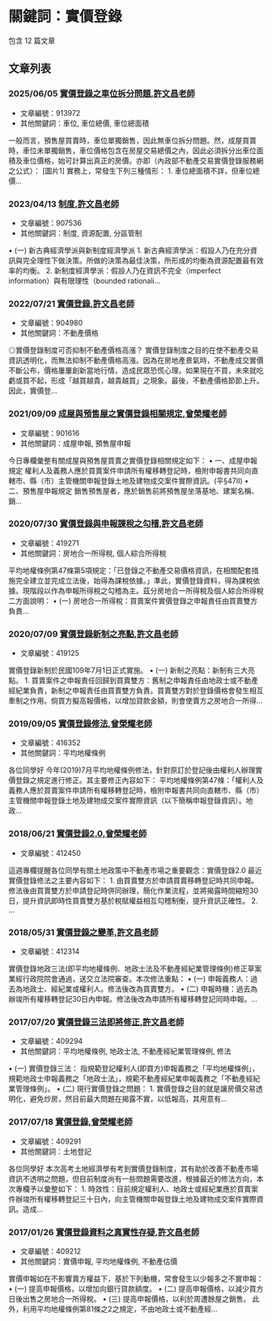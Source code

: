 # 關鍵詞：實價登錄

包含 12 篇文章

## 文章列表

### 2025/06/05 [實價登錄之車位拆分問題,許文昌老師](../../articles/913972_%E5%AF%A6%E5%83%B9%E7%99%BB%E9%8C%84%E4%B9%8B%E8%BB%8A%E4%BD%8D%E6%8B%86%E5%88%86%E5%95%8F%E9%A1%8C%2C%E8%A8%B1%E6%96%87%E6%98%8C%E8%80%81%E5%B8%AB.md)
- 文章編號：913972
- 其他關鍵詞：車位, 車位總價, 車位總面積

一般而言，預售屋買賣時，車位單獨銷售，因此無車位拆分問題。然，成屋買賣時，車位未單獨銷售，車位價格包含在房屋交易總價之內，因此必須拆分出車位面積及車位價格，始可計算出真正的房價。亦即（內政部不動產交易實價登錄服務網之公式）： [圖片1] 實務上，常發生下列三種情形： 1. 車位總面積不詳，但車位總價...

### 2023/04/13 [制度,許文昌老師](../../articles/907536_%E5%88%B6%E5%BA%A6%2C%E8%A8%B1%E6%96%87%E6%98%8C%E8%80%81%E5%B8%AB.md)
- 文章編號：907536
- 其他關鍵詞：制度, 資源配置, 分區管制

• (一) 新古典經濟學派與新制度經濟學派 1. 新古典經濟學派：假設人乃在充分資訊與完全理性下做決策。所做的決策為最佳決策，所形成的均衡為資源配置最有效率的均衡。 2. 新制度經濟學派：假設人乃在資訊不完全（imperfect information）與有限理性（bounded rationali...

### 2022/07/21 [實價登錄,許文昌老師](../../articles/904980_%E5%AF%A6%E5%83%B9%E7%99%BB%E9%8C%84%2C%E8%A8%B1%E6%96%87%E6%98%8C%E8%80%81%E5%B8%AB.md)
- 文章編號：904980
- 其他關鍵詞：不動產價格

◎實價登錄制度可否抑制不動產價格高漲？ 實價登錄制度之目的在使不動產交易資訊透明化，而無法抑制不動產價格高漲。因為在房地產景氣時，不動產成交實價不斷公布，價格屢屢創新當地行情，造成民眾恐慌心理。如果現在不買，未來就吃虧或買不起，形成「越買越貴，越貴越買」之現象。最後，不動產價格節節上升。因此，實價登...

### 2021/09/09 [成屋與預售屋之實價登錄相關規定,曾榮耀老師](../../articles/901616_%E6%88%90%E5%B1%8B%E8%88%87%E9%A0%90%E5%94%AE%E5%B1%8B%E4%B9%8B%E5%AF%A6%E5%83%B9%E7%99%BB%E9%8C%84%E7%9B%B8%E9%97%9C%E8%A6%8F%E5%AE%9A%2C%E6%9B%BE%E6%A6%AE%E8%80%80%E8%80%81%E5%B8%AB.md)
- 文章編號：901616
- 其他關鍵詞：成屋申報, 預售屋申報

今日專欄彙整有關成屋與預售屋買賣之實價登錄相關規定如下： • 一、成屋申報規定 權利人及義務人應於買賣案件申請所有權移轉登記時，檢附申報書共同向直轄市、縣（市）主管機關申報登錄土地及建物成交案件實際資訊。(平§47II) • 二、預售屋申報規定 銷售預售屋者，應於銷售前將預售屋坐落基地、建案名稱、銷...

### 2020/07/30 [實價登錄與申報課稅之勾稽,許文昌老師](../../articles/419271_%E5%AF%A6%E5%83%B9%E7%99%BB%E9%8C%84%E8%88%87%E7%94%B3%E5%A0%B1%E8%AA%B2%E7%A8%85%E4%B9%8B%E5%8B%BE%E7%A8%BD%2C%E8%A8%B1%E6%96%87%E6%98%8C%E8%80%81%E5%B8%AB.md)
- 文章編號：419271
- 其他關鍵詞：房地合一所得稅, 個人綜合所得稅

平均地權條例第47條第5項規定：「已登錄之不動產交易價格資訊，在相關配套措施完全建立並完成立法後，始得為課稅依據。」準此，實價登錄資料，得為課稅依據。現階段以作為申報所得稅之勾稽為主。茲分房地合一所得稅及個人綜合所得稅二方面說明： • (一) 房地合一所得稅：買賣案件實價登錄之申報責任由買賣雙方負責...

### 2020/07/09 [實價登錄新制之亮點,許文昌老師](../../articles/419125_%E5%AF%A6%E5%83%B9%E7%99%BB%E9%8C%84%E6%96%B0%E5%88%B6%E4%B9%8B%E4%BA%AE%E9%BB%9E%2C%E8%A8%B1%E6%96%87%E6%98%8C%E8%80%81%E5%B8%AB.md)
- 文章編號：419125

實價登錄新制於民國109年7月1日正式實施。 • (一) 新制之亮點：新制有三大亮點。 1. 買賣案件之申報責任回歸到買賣雙方：舊制之申報責任由地政士或不動產經紀業負責，新制之申報責任由買賣雙方負責。買賣雙方對於登錄價格會發生相互牽制之作用。倘買方擬高報價格，以增加貸款金額，則會使賣方之房地合一所得...

### 2019/09/05 [實價登錄修法,曾榮耀老師](../../articles/416352_%E5%AF%A6%E5%83%B9%E7%99%BB%E9%8C%84%E4%BF%AE%E6%B3%95%2C%E6%9B%BE%E6%A6%AE%E8%80%80%E8%80%81%E5%B8%AB.md)
- 文章編號：416352
- 其他關鍵詞：平均地權條例

各位同學好 今年(2019)7月平均地權條例修法，針對原訂於登記後由權利人辦理實價登錄之規定進行修正。其主要修正內容如下： 平均地權條例第47條：「權利人及義務人應於買賣案件申請所有權移轉登記時，檢附申報書共同向直轄市、縣（市）主管機關申報登錄土地及建物成交案件實際資訊（以下簡稱申報登錄資訊）。地政...

### 2018/06/21 [實價登錄2.0,曾榮耀老師](../../articles/412450_%E5%AF%A6%E5%83%B9%E7%99%BB%E9%8C%842.0%2C%E6%9B%BE%E6%A6%AE%E8%80%80%E8%80%81%E5%B8%AB.md)
- 文章編號：412450

這週專欄提醒各位同學有關土地政策中不動產市場之重要觀念：實價登錄2.0 最近實價登錄修法之主要內容如下： 1. 由買賣雙方於申請買賣移轉登記時共同申報。修法後由買賣雙方於申請登記時併同辦理，簡化作業流程，並將揭露時間縮短30日，提升資訊即時性買賣雙方基於稅賦權益相互勾稽制衡，提升資訊正確性。 2. ...

### 2018/05/31 [實價登錄之變革,許文昌老師](../../articles/412314_%E5%AF%A6%E5%83%B9%E7%99%BB%E9%8C%84%E4%B9%8B%E8%AE%8A%E9%9D%A9%2C%E8%A8%B1%E6%96%87%E6%98%8C%E8%80%81%E5%B8%AB.md)
- 文章編號：412314

實價登錄地政三法(即平均地權條例、地政士法及不動產經紀業管理條例)修正草案業經行政院院會通過，送交立法院審查。本次修法重點： • (一) 申報義務人：過去為地政士、經紀業或權利人。修法後改為買賣雙方。 • (二) 申報時機：過去為辦竣所有權移轉登記30日內申報。修法後改為申請所有權移轉登記同時申報。...

### 2017/07/20 [實價登錄三法即將修正,許文昌老師](../../articles/409294_%E5%AF%A6%E5%83%B9%E7%99%BB%E9%8C%84%E4%B8%89%E6%B3%95%E5%8D%B3%E5%B0%87%E4%BF%AE%E6%AD%A3%2C%E8%A8%B1%E6%96%87%E6%98%8C%E8%80%81%E5%B8%AB.md)
- 文章編號：409294
- 其他關鍵詞：平均地權條例, 地政士法, 不動產經紀業管理條例, 修法

• (一) 實價登錄三法： 指規範登記權利人(即買方)申報義務之「平均地權條例」，規範地政士申報義務之「地政士法」，規範不動產經紀業申報義務之「不動產經紀業管理條例」。 • (二) 現行實價登錄之問題： 1. 實價登錄之目的就是讓房價交易透明化，避免炒房，然目前最大問題在揭露不實，以低報高，其用意有...

### 2017/07/18 [實價登錄,曾榮耀老師](../../articles/409291_%E5%AF%A6%E5%83%B9%E7%99%BB%E9%8C%84%2C%E6%9B%BE%E6%A6%AE%E8%80%80%E8%80%81%E5%B8%AB.md)
- 文章編號：409291
- 其他關鍵詞：土地登記

各位同學好 本次高考土地經濟學有考到實價登錄制度，其有助於改善不動產市場資訊不透明之問題，但目前制度尚有一些問題需要改進，根據最近的修法方向，本次專欄予以彙整如下： 1. 時效性：目前規定權利人、地政士或經紀業應於買賣案件辦竣所有權移轉登記三十日內，向主管機關申報登錄土地及建物成交案件實際資訊。造成...

### 2017/01/26 [實價登錄資料之真實性存疑,許文昌老師](../../articles/409212_%E5%AF%A6%E5%83%B9%E7%99%BB%E9%8C%84%E8%B3%87%E6%96%99%E4%B9%8B%E7%9C%9F%E5%AF%A6%E6%80%A7%E5%AD%98%E7%96%91%2C%E8%A8%B1%E6%96%87%E6%98%8C%E8%80%81%E5%B8%AB.md)
- 文章編號：409212
- 其他關鍵詞：實價申報, 平均地權條例, 不動產估價

實價申報如在不影響賣方權益下，基於下列動機，常會發生以少報多之不實申報： • (一) 提高申報價格，以增加向銀行貸款額度。 • (二) 提高申報價格，以減少買方日後出售之房地合一所得稅。 • (三) 提高申報價格，以利於周遭餘屋之銷售。 此外，利用平均地權條例第81條之2之規定，不由地政士或不動產經...

